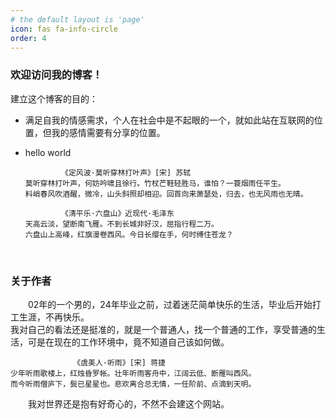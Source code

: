```yaml
---
# the default layout is 'page'
icon: fas fa-info-circle
order: 4
---
```



### 欢迎访问我的博客！


建立这个博客的目的：

- 满足自我的情感需求，个人在社会中是不起眼的一个，就如此站在互联网的位置，但我的感情需要有分享的位置。

- hello world

  ```
          《定风波·莫听穿林打叶声》[宋] 苏轼
  莫听穿林打叶声，何妨吟啸且徐行。竹杖芒鞋轻胜马，谁怕？一蓑烟雨任平生。
  料峭春风吹酒醒，微冷，山头斜照却相迎。回首向来萧瑟处，归去，也无风雨也无晴。                                                                       
  ```

  ```
          《清平乐·六盘山》近现代·毛泽东
  天高云淡，望断南飞雁。不到长城非好汉，屈指行程二万。
  六盘山上高峰，红旗漫卷西风。今日长缨在手，何时缚住苍龙？
  ```

  ​                                           
### 关于作者

&emsp;&emsp;02年的一个男的，24年毕业之前，过着迷茫简单快乐的生活，毕业后开始打工生涯，不再快乐。  
我对自己的看法还是挺准的，就是一个普通人，找一个普通的工作，享受普通的生活，可是在现在的工作环境中，竟不知道自己该如何做。

```
              《虞美人·听雨》[宋] 蒋捷
少年听雨歌楼上，红烛昏罗帐。壮年听雨客舟中，江阔云低、断雁叫西风。
而今听雨僧庐下，鬓已星星也。悲欢离合总无情，一任阶前、点滴到天明。
```

&emsp;&emsp;我对世界还是抱有好奇心的，不然不会建这个网站。

